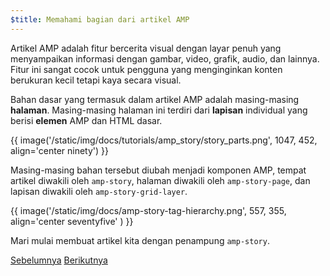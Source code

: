 ```yaml
---
$title: Memahami bagian dari artikel AMP
---
```


Artikel AMP adalah fitur bercerita visual dengan layar penuh yang menyampaikan informasi dengan gambar, video, grafik, audio, dan lainnya. Fitur ini sangat cocok untuk pengguna yang menginginkan konten berukuran kecil tetapi kaya secara visual.  

Bahan dasar yang termasuk dalam artikel AMP adalah masing-masing **halaman**. Masing-masing halaman ini terdiri dari **lapisan** individual yang berisi **elemen** AMP dan HTML dasar.

{{ image('/static/img/docs/tutorials/amp_story/story_parts.png', 1047, 452, align='center ninety') }}

Masing-masing bahan tersebut diubah menjadi komponen AMP, tempat artikel diwakili oleh `amp-story`, halaman diwakili oleh `amp-story-page`, dan lapisan diwakili oleh `amp-story-grid-layer`.

{{ image('/static/img/docs/amp-story-tag-hierarchy.png', 557, 355, align='center seventyfive' ) }}

Mari mulai membuat artikel kita dengan penampung `amp-story`.

<div class="prev-next-buttons">
  <a class="button prev-button" href="{{g.doc('/content/docs/getting_started/visual_story/setting_up.md', locale=doc.locale).url.path}}"><span class="arrow-prev">Sebelumnya</span></a>
  <a class="button next-button" href="{{g.doc('/content/docs/getting_started/visual_story/start_story.md', locale=doc.locale).url.path}}"><span class="arrow-next">Berikutnya</span></a>
</div>
